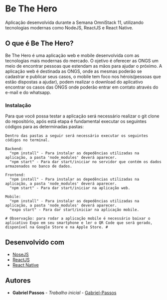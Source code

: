 # Be The Hero

Aplicação desenvolvida durante a Semana OmniStack 11, utilizando tecnologias modernas como NodeJS, ReactJS e React Native.

## O que é Be The Hero?

Be The Hero é uma aplicação web e mobile desenvolvida com as tecnologias mais modernas do mercado. O ojetivo é oferecer as ONGS um meio de encontrar pessoas que estendam as mãos para ajudar o próximo. A aplicação web é destinada as ONGS, onde as mesmas poderão se cadastrar e publicar seus casos, o mobile tem foco nos hérois(pessoas que estão dispostas a ajudar), podem realizar o download do aplicativo encontrar os casos das ONGS onde poderão entrar em contato através do e-mail e do whatsapp.

### Instalação

Para que você possa testar a aplicação será necessário realizar o git clone do repositório, após está etapa é fundamental executar os seguintes códigos para as determinadas pastas:

```
Dentro das pastas a seguir será necessário executar os seguintes códigos no terminal.

Backend:
  "npm install" - Para instalar as depedências utilizadas na aplicação, a pasta 'node_modules' deverá aparecer.
  "npm start" - Para dar start/iniciar no servidor que contém os dados armazenados no banco de dados.

Frontend: 
  "npm install" - Para instalar as depedências utilizadas na aplicação, a pasta 'node_modules' deverá aparecer.
  "npm start" - Para dar start/iniciar na aplicação web.
  
Mobile:
  "npm install" - Para instalar as depedências utilizadas na aplicação, a pasta 'node_modules' deverá aparecer.
  "expo start" - Para dar start/iniciar na aplicação mobile.
  
# Observação: para rodar a aplicação mobile é necessário baixar o aplicativo Expo em seu smartphone e ler o QR Code que será gerado, disponível na Google Store e na Apple Store. #
```

## Desenvolvido com

* [NoseJS](https://nodejs.org/en/docs/) 
* [ReactJS](https://reactjs.org/docs/) 
* [React Native](https://reactnative.dev/docs/getting-started) 

## Autores

* **Gabriel Passos** - *Trabalho inicial* - [Gabriel-Passos](https://github.com/Gabriel-Passos)
